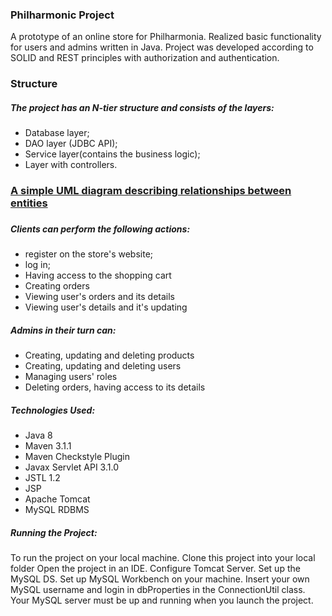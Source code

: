 ### Philharmonic Project 
A prototype of an online store for Philharmonia.
Realized basic functionality for users and admins written in Java.
Project was developed according to SOLID and REST principles with authorization and authentication.

### Structure

##### The project has an N-tier structure and consists of the layers:
* Database layer;
* DAO layer (JDBC API);
* Service layer(contains the business logic);
* Layer with controllers.

<h3><a href="https://prnt.sc/107ows9">A simple UML diagram describing relationships between entities</a><h3>

##### Clients can perform the following actions:    

* register on the store's website;
* log in;
* Having access to the shopping cart
* Creating orders
* Viewing user's orders and its details
* Viewing user's details and it's updating

##### Admins in their turn can:

* Creating, updating and deleting products
* Creating, updating and deleting users
* Managing users' roles
* Deleting orders, having access to its details

##### Technologies Used:
* Java 8
* Maven 3.1.1
* Maven Checkstyle Plugin
* Javax Servlet API 3.1.0
* JSTL 1.2
* JSP
* Apache Tomcat
* MySQL RDBMS

##### Running the Project:
To run the project on your local machine. 
Clone this project into your local folder 
Open the project in an IDE.
Configure Tomcat Server. 
Set up the MySQL DS. 
Set up MySQL Workbench on your machine.
Insert your own MySQL username and login in dbProperties in the ConnectionUtil class.
Your MySQL server must be up and running when you launch the project.
